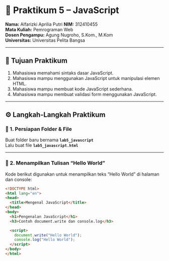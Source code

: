# 🧾 Praktikum 5 – JavaScript

**Nama:** Alfarizki Aprilia Putri
**NIM:** 312410455  
**Mata Kuliah:** Pemrograman Web  
**Dosen Pengampu:** Agung Nugroho, S.Kom., M.Kom  
**Universitas:** Universitas Pelita Bangsa  

---

## 🎯 Tujuan Praktikum
1. Mahasiswa memahami sintaks dasar JavaScript.  
2. Mahasiswa mampu menggunakan JavaScript untuk manipulasi elemen HTML.  
3. Mahasiswa mampu membuat kode JavaScript sederhana.  
4. Mahasiswa mampu membuat validasi form menggunakan JavaScript.  

---

## ⚙️ Langkah-Langkah Praktikum

### 🧩 1. Persiapan Folder & File
Buat folder baru bernama **`lab5_javascript`**  
Lalu buat file **`lab5_javascript.html`**

---

### 🍼 2. Menampilkan Tulisan “Hello World”
Kode berikut digunakan untuk menampilkan teks “Hello World” di halaman dan console:

```html
<!DOCTYPE html>
<html lang="en">
<head>
  <title>Mengenal JavaScript</title>
</head>
<body>
  <h1>Pengenalan JavaScript</h1>
  <h3>Contoh document.write dan console.log</h3>

  <script>
    document.write("Hello World");
    console.log("Hello World");
  </script>
</body>
</html>
